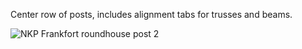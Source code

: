 Center row of posts, includes alignment tabs for trusses and beams.

![NKP Frankfort roundhouse post 2](https://github.com/user-attachments/assets/ad68987e-3db6-48b5-87c7-bf0807695472)

